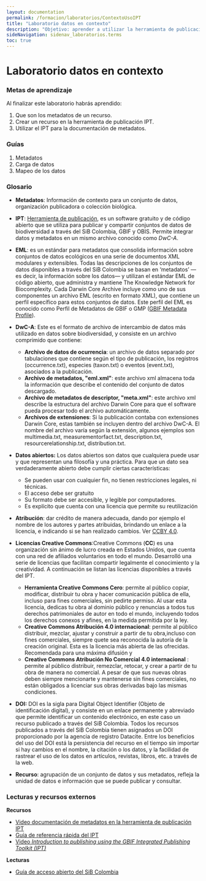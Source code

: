 ```yaml
---
layout: documentation
permalink: /formacion/laboratorios/ContextoUsoIPT
title: "Laboratorio datos en contexto"
description: "Objetivo: aprender a utilizar la herramienta de publicación IPT."
sideNavigation: sidenav_laboratorios.terms
toc: true
---
```


# Laboratorio datos en contexto

### Metas de aprendizaje

Al finalizar este laboratorio habrás aprendido:

1. Que son los metadatos de un recurso.
2. Crear un recurso en la herramienta de publicación IPT.
3. Utilizar el IPT para la documentación de metadatos.


### Guías

1. Metadatos
2. Carga de datos
3. Mapeo de los datos

### Glosario


- **Metadatos**: Información de contexto para un conjunto de datos, organización publicadora o colección biológica.

- **IPT**: [Herramienta de publicación](https://www.gbif.org/es/ipt), es un software gratuito y de código abierto que se utiliza para publicar y compartir conjuntos de datos de biodiversidad a través del SiB Colombia, GBIF y OBIS. Permite integrar datos y metadatos en un mismo archivo conocido como _DwC-A_.

- **EML**: es un estándar para metadatos que consolida información sobre conjuntos de datos ecológicos en una serie de documentos XML modulares y extensibles. Todas las descripciones de los conjuntos de datos disponibles a través del SiB Colombia se basan en ‘metadatos’ —es decir, la información sobre los datos— y utilizan el estándar EML de código abierto, que administra y mantiene The Knowledge Network for Biocomplexity.
Cada Darwin Core Archive incluye como uno de sus componentes un archivo EML (escrito en formato XML), que contiene un perfil específico para estos conjuntos de datos. Este perfil del EML es conocido como Perfil de Metadatos de GBIF o GMP ([GBIF Metadata Profile](https://eml.ecoinformatics.org/)).


- **DwC-A**: Este es el formato de archivo de intercambio de datos más utilizado en datos sobre biodiversidad, y consiste en un archivo comprimido que contiene:
  - **Archivo de datos de ocurrencia**: un archivo de datos separado por tabulaciones que contiene según el tipo de publicación, los registros (occurrence.txt), especies (taxon.txt) o eventos (event.txt), asociados a la publicación.
  - **Archivo de metadatos, "eml.xml"**: este archivo xml almacena toda la información que describe el contenido del conjunto de datos descargado.
  - **Archivo de metadatos de descriptor, "meta.xml"**: este archivo xml describe la estructura del archivo Darwin Core para que el software pueda procesar todo el archivo automáticamente.
  - **Archivos de extensiones**: Si la publicación contaba con extensiones Darwin Core, estas también se incluyen dentro del archivo DwC-A. El nombre del archivo varía según la extensión, algunos ejemplos son multimedia.txt, measurementorfact.txt, description.txt, resourcerelationship.txt, distribution.txt.


- **Datos abiertos:** Los datos abiertos son datos que cualquiera puede usar y que representan una filosofía y una práctica. Para que un dato sea verdaderamente abierto debe cumplir ciertas características:
  - Se pueden usar con cualquier fin, no tienen restricciones legales, ni técnicas.
  - El acceso debe ser gratuito
  - Su formato debe ser accesible, y legible por computadores.
  - Es explícito que cuenta con una licencia que permite su reutilización

- **Atribución**: dar crédito de manera adecuada, dando por ejemplo el nombre de los autores y partes atribuidas, brindando un enlace a la licencia, e indicando si se han realizado cambios. Ver [CCBY 4.0](https://creativecommons.org/licenses/by/4.0/deed.es).


- **Licencias Creative Commons**:Creative Commons (**CC**) es una organización sin ánimo de lucro creada en Estados Unidos, que cuenta con una red de afiliados voluntarios en todo el mundo. Desarrolló una serie de licencias que facilitan compartir legalmente el conocimiento y la creatividad. A continuación se listan las licencias disponibles a través del IPT.
  - **Herramienta Creative Commons Cero**: permite al público copiar, modificar, distribuir tu obra y hacer comunicación pública de ella, incluso para fines comerciales, sin pedirte permiso. Al usar esta licencia, dedicas tu obra al dominio público y renuncias a todos tus derechos patrimoniales de autor en todo el mundo, incluyendo todos los derechos conexos y afines, en la medida permitida por la ley.
  - **Creative Commons Atribución 4.0 internacional**: permite al público distribuir, mezclar, ajustar y construir a partir de tu obra,incluso con fines comerciales, siempre quete sea reconocida la autoría de la creación original. Esta es la licencia más abierta de las ofrecidas. Recomendada para una máxima difusión y 
  - **Creative Commons Atribución No Comercial 4.0 internacional** : permite al público distribuir, remezclar, retocar, y crear a partir de tu obra de manera no comercial. A pesar de que sus nuevas obras deben siempre mencionarte y mantenerse sin fines comerciales, no están obligados a licenciar sus obras derivadas bajo las mismas condiciones.

- **DOI:** DOI es la sigla para Digital Object Identifier (Objeto de identificación digital), y consiste en un enlace permanente y abreviado que permite identificar un contenido electrónico, en este caso un recurso publicado a través del SiB Colombia. Todos los recursos publicados a través del SiB Colombia tienen asignados un DOI proporcionado por la agencia de registro Datacite. Entre los beneficios del uso del DOI está la persistencia del recurso en el tiempo sin importar si hay cambios en el nombre, la citación o los datos, y la facilidad de rastrear el uso de los datos en artículos, revistas, libros, etc. a través de la web.

- **Recurso**: agrupación de un conjunto de datos y sus metadatos, refleja la unidad de datos e información que se puede publicar y consultar.

### Lecturas y recursos externos

**Recursos**

* [Video documentación de metadatos en la herramienta de publicación IPT](https://youtu.be/9WkH9hoHc8w)
* [Guía de referencia rápida del IPT](https://github.com/gbif/ipt/wiki/IPT2ManualNotes_ES.wiki#gu%C3%ADa-de-referencia-r%C3%A1pida)
* [Video _Introduction to publishing using the GBIF Integrated Publishing Toolkit (IPT)_](https://youtu.be/eDH9IoTrMVE)

**Lecturas**

* [Guía de acceso abierto del SiB Colombia](http://repository.humboldt.org.co/bitstream/handle/20.500.11761/35015/abc-sibcolombia.pdf?sequence=1&isAllowed=y)

